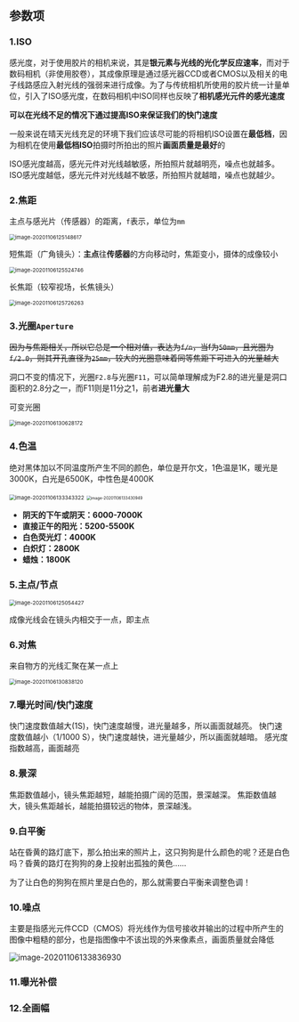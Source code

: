 ## 参数项

### 1.ISO 

感光度，对于使用胶片的相机来说，其是**银元素与光线的光化学反应速率**，而对于数码相机（非使用胶卷），其成像原理是通过感光器CCD或者CMOS以及相关的电子线路感应入射光线的强弱来进行成像。为了与传统相机所使用的胶片统一计量单位，引入了ISO感光度，在数码相机中ISO同样也反映了**相机感光元件的感光速度**

**可以在光线不足的情况下通过提高ISO来保证我们的快门速度**

一般来说在晴天光线充足的环境下我们应该尽可能的将相机ISO设置在**最低档**，因为相机在使用**最低档ISO**拍摄时所拍出的照片**画面质量是最好**的

  ISO感光度越高，感光元件对光线越敏感，所拍照片就越明亮，噪点也就越多。
  ISO感光度越低，感光元件对光线越不敏感，所拍照片就越暗，噪点也就越少。

### 2.焦距

主点与感光片（传感器）的距离，`f`表示，单位为`mm`

<img src="C:\Users\XINDONG\AppData\Roaming\Typora\typora-user-images\image-20201106125148617.png" alt="image-20201106125148617" style="zoom: 67%;" />

短焦距（广角镜头）：**主点**往**传感器**的方向移动时，焦距变小，摄体的成像较小 

<img src="C:\Users\XINDONG\AppData\Roaming\Typora\typora-user-images\image-20201106125524746.png" alt="image-20201106125524746" style="zoom:67%;" />

长焦距（较窄视场，长焦镜头）

<img src="C:\Users\XINDONG\AppData\Roaming\Typora\typora-user-images\image-20201106125726263.png" alt="image-20201106125726263" style="zoom:67%;" />

### 3.光圈`Aperture`

~~因为与焦距相关，所以它总是一个相对值，表达为`f/n`，当f为`50mm`，且光圈为`f/2.0`，则其开孔直径为`25mm`，较大的光圈意味着同等焦距下可进入的光量越大~~

洞口不变的情况下，光圈`F2.8`与光圈`F11`，可以简单理解成为F2.8的进光量是洞口面积的2.8分之一，而F11则是11分之1，前者**进光量大**

可变光圈

<img src="C:\Users\XINDONG\AppData\Roaming\Typora\typora-user-images\image-20201106130628172.png" alt="image-20201106130628172" style="zoom:67%;" />

### 4.色温

绝对黑体加以不同温度所产生不同的颜色，单位是开尔文，1色温是1K，暖光是3000K，白光是6500K，中性色是4000K

<img src="C:\Users\XINDONG\AppData\Roaming\Typora\typora-user-images\image-20201106133343322.png" alt="image-20201106133343322" style="zoom:67%;" />

<img src="C:\Users\XINDONG\AppData\Roaming\Typora\typora-user-images\image-20201106133430949.png" alt="image-20201106133430949" style="zoom:50%;" />

- **阴天的下午或阴天：6000-7000K**
- **直接正午的阳光：5200-5500K**
- **白色荧光灯：4000K**
- **白炽灯：2800K**
- **蜡烛：1800K**

### 5.主点/节点

<img src="C:\Users\XINDONG\AppData\Roaming\Typora\typora-user-images\image-20201106125054427.png" alt="image-20201106125054427" style="zoom:67%;" />

成像光线会在镜头内相交于一点，即主点

### 6.对焦

来自物方的光线汇聚在某一点上

<img src="C:\Users\XINDONG\AppData\Roaming\Typora\typora-user-images\image-20201106130838120.png" alt="image-20201106130838120" style="zoom:67%;" />

### 7.曝光时间/快门速度

快门速度数值越大(1S)，快门速度越慢，进光量越多，所以画面就越亮。 快门速度数值越小（1/1000 S），快门速度越快，进光量越少，所以画面就越暗。 感光度指数越高，画面越亮

### 8.景深

  焦距数值越小，镜头焦距越短，越能拍摄广阔的范围，景深越深。
  焦距数值越大，镜头焦距越长，越能拍摄较远的物体，景深越浅。

### 9.白平衡

站在昏黄的路灯底下，那么拍出来的照片上，这只狗狗是什么颜色的呢？还是白色吗？昏黄的路灯在狗狗的身上投射出孤独的黄色……

为了让白色的狗狗在照片里是白色的，那么就需要白平衡来调整色调！



### 10.噪点

主要是指感光元件CCD（CMOS）将光线作为信号接收并输出的过程中所产生的图像中粗糙的部分，也是指图像中不该出现的外来像素点，画面质量就会降低

![image-20201106133836930](C:\Users\XINDONG\AppData\Roaming\Typora\typora-user-images\image-20201106133836930.png)

### 11.曝光补偿

### 12.全画幅



